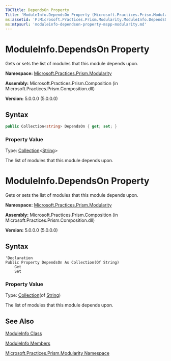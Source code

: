 ```yaml
---
TOCTitle: DependsOn Property
Title: 'ModuleInfo.DependsOn Property (Microsoft.Practices.Prism.Modularity)'
ms:assetid: 'P:Microsoft.Practices.Prism.Modularity.ModuleInfo.DependsOn'
ms:mtpsurl: 'moduleinfo-dependson-property-mspp-modularity.md'
---
```



# ModuleInfo.DependsOn Property

Gets or sets the list of modules that this module depends upon.

**Namespace:** [Microsoft.Practices.Prism.Modularity](/patterns-practices/reference/mspp-modularity-namespace)

**Assembly:** Microsoft.Practices.Prism.Composition (in Microsoft.Practices.Prism.Composition.dll)

**Version:** 5.0.0.0 (5.0.0.0)

## Syntax

```C#
public Collection<string> DependsOn { get; set; }
```

### Property Value

Type: [Collection](http://msdn.microsoft.com/en-us/library/ms132397)&lt;[String](http://msdn.microsoft.com/en-us/library/s1wwdcbf)&gt;

The list of modules that this module depends upon.

# ModuleInfo.DependsOn Property

Gets or sets the list of modules that this module depends upon.

**Namespace:** [Microsoft.Practices.Prism.Modularity](/patterns-practices/reference/mspp-modularity-namespace)

**Assembly:** Microsoft.Practices.Prism.Composition (in Microsoft.Practices.Prism.Composition.dll)

**Version:** 5.0.0.0 (5.0.0.0)

## Syntax

```VB
'Declaration
Public Property DependsOn As Collection(Of String)
	Get
	Set
```

### Property Value

Type: [Collection](http://msdn.microsoft.com/en-us/library/ms132397)(of [String](http://msdn.microsoft.com/en-us/library/s1wwdcbf))

The list of modules that this module depends upon.

## See Also

[ModuleInfo Class](/patterns-practices/reference/moduleinfo-class-mspp-modularity)

[ModuleInfo Members](/patterns-practices/reference/moduleinfo-class-mspp-modularity)

[Microsoft.Practices.Prism.Modularity Namespace](/patterns-practices/reference/mspp-modularity-namespace)
